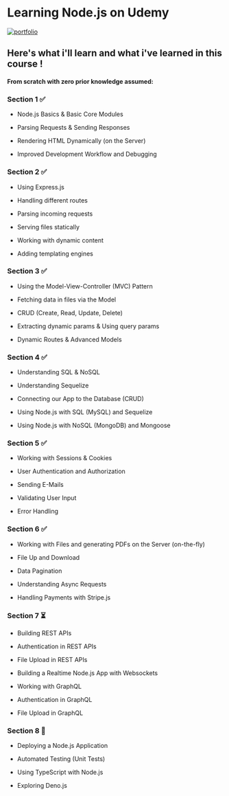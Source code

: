 # Learning Node.js on Udemy

[![portfolio](https://img.shields.io/badge/link_to_the_course-BE32F5?style=for-the-badge&logo=logoColor=white)](https://www.udemy.com/share/101r4c3@IPRvGmuNcNMV6kmnPzrcHHq5dBJ553bVFr5p98DojqxjlDFErE6Wcho8eJCK2cKtXg==/)

## Here's what i'll learn and what i've learned in this course !

#### From scratch with zero prior knowledge assumed:

### Section 1 ✅

- Node.js Basics & Basic Core Modules

- Parsing Requests & Sending Responses

- Rendering HTML Dynamically (on the Server)

- Improved Development Workflow and Debugging

### Section 2 ✅

- Using Express.js

- Handling different routes

- Parsing incoming requests

- Serving files statically

- Working with dynamic content

- Adding templating engines

### Section 3 ✅

- Using the Model-View-Controller (MVC) Pattern

- Fetching data in files via the Model

- CRUD (Create, Read, Update, Delete)

- Extracting dynamic params & Using query params

- Dynamic Routes & Advanced Models

### Section 4 ✅

- Understanding SQL & NoSQL

- Understanding Sequelize

- Connecting our App to the Database (CRUD)

- Using Node.js with SQL (MySQL) and Sequelize

- Using Node.js with NoSQL (MongoDB) and Mongoose

### Section 5 ✅

- Working with Sessions & Cookies

- User Authentication and Authorization

- Sending E-Mails

- Validating User Input

- Error Handling

### Section 6 ✅

- Working with Files and generating PDFs on the Server (on-the-fly)

- File Up and Download

- Data Pagination

- Understanding Async Requests

- Handling Payments with Stripe.js

### Section 7 ⏳

- Building REST APIs

- Authentication in REST APIs

- File Upload in REST APIs

- Building a Realtime Node.js App with Websockets

- Working with GraphQL

- Authentication in GraphQL

- File Upload in GraphQL

### Section 8 📌

- Deploying a Node.js Application

- Automated Testing (Unit Tests)

- Using TypeScript with Node.js

- Exploring Deno.js
